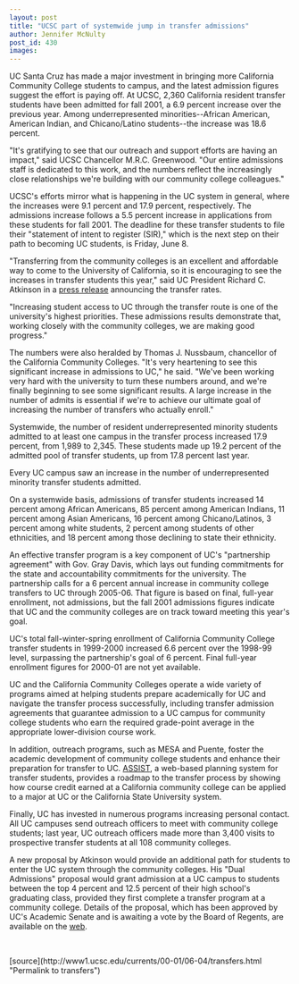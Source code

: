 ```yaml
---
layout: post
title: "UCSC part of systemwide jump in transfer admissions"
author: Jennifer McNulty
post_id: 430
images:
---
```


<p>
  UC Santa Cruz has made a major investment in bringing more California Community College students to campus, and the latest admission figures suggest the effort is paying off. At UCSC, 2,360 California resident transfer students have been admitted for fall 2001, a 6.9 percent increase over the previous year. Among underrepresented minorities--African American, American Indian, and Chicano/Latino students--the increase was 18.6 percent.
</p>
<p>
  "It's gratifying to see that our outreach and support efforts are having an impact," said UCSC Chancellor M.R.C. Greenwood. "Our entire admissions staff is dedicated to this work, and the numbers reflect the increasingly close relationships we're building with our community college colleagues."
</p>
<p>
  UCSC's efforts mirror what is happening in the UC system in general, where the increases were 9.1 percent and 17.9 percent, respectively. The admissions increase follows a 5.5 percent increase in applications from these students for fall 2001. The deadline for these transfer students to file their "statement of intent to register (SIR)," which is the next step on their path to becoming UC students, is Friday, June 8.
</p>
<p>
  "Transferring from the community colleges is an excellent and affordable way to come to the University of California, so it is encouraging to see the increases in transfer students this year," said UC President Richard C. Atkinson in a <a href="http://www.ucop.edu/ucophome/commserv/2001/may31art1.htm">press release</a> announcing the transfer rates.
</p>
<p>
  "Increasing student access to UC through the transfer route is one of the university's highest priorities. These admissions results demonstrate that, working closely with the community colleges, we are making good progress."
</p>
<p>
  The numbers were also heralded by Thomas J. Nussbaum, chancellor of the California Community Colleges. "It's very heartening to see this significant increase in admissions to UC," he said. "We've been working very hard with the university to turn these numbers around, and we're finally beginning to see some significant results. A large increase in the number of admits is essential if we're to achieve our ultimate goal of increasing the number of transfers who actually enroll."
</p>
<p>
  Systemwide, the number of resident underrepresented minority students admitted to at least one campus in the transfer process increased 17.9 percent, from 1,989 to 2,345. These students made up 19.2 percent of the admitted pool of transfer students, up from 17.8 percent last year.
</p>
<p>
  Every UC campus saw an increase in the number of underrepresented minority transfer students admitted.
</p>
<p>
  On a systemwide basis, admissions of transfer students increased 14 percent among African Americans, 85 percent among American Indians, 11 percent among Asian Americans, 16 percent among Chicano/Latinos, 3 percent among white students, 2 percent among students of other ethnicities, and 18 percent among those declining to state their ethnicity.
</p>
<p>
  An effective transfer program is a key component of UC's "partnership agreement" with Gov. Gray Davis, which lays out funding commitments for the state and accountability commitments for the university. The partnership calls for a 6 percent annual increase in community college transfers to UC through 2005-06. That figure is based on final, full-year enrollment, not admissions, but the fall 2001 admissions figures indicate that UC and the community colleges are on track toward meeting this year's goal.
</p>
<p>
  UC's total fall-winter-spring enrollment of California Community College transfer students in 1999-2000 increased 6.6 percent over the 1998-99 level, surpassing the partnership's goal of 6 percent. Final full-year enrollment figures for 2000-01 are not yet available.
</p>
<p>
  UC and the California Community Colleges operate a wide variety of programs aimed at helping students prepare academically for UC and navigate the transfer process successfully, including transfer admission agreements that guarantee admission to a UC campus for community college students who earn the required grade-point average in the appropriate lower-division course work.
</p>
<p>
  In addition, outreach programs, such as MESA and Puente, foster the academic development of community college students and enhance their preparation for transfer to UC. <a href="http://www.assist.org/">ASSIST</a>, a web-based planning system for transfer students, provides a roadmap to the transfer process by showing how course credit earned at a California community college can be applied to a major at UC or the California State University system.
</p>
<p>
  Finally, UC has invested in numerous programs increasing personal contact. All UC campuses send outreach officers to meet with community college students; last year, UC outreach officers made more than 3,400 visits to prospective transfer students at all 108 community colleges.
</p>
<p>
  A new proposal by Atkinson would provide an additional path for students to enter the UC system through the community colleges. His "Dual Admissions" proposal would grant admission at a UC campus to students between the top 4 percent and 12.5 percent of their high school's graduating class, provided they first complete a transfer program at a community college. Details of the proposal, which has been approved by UC's Academic Senate and is awaiting a vote by the Board of Regents, are available on the <a href="http://www.ucop.edu/ucophome/commserv/2000/sept2100art1.htm">web</a>.
</p>
<p>
  <br>

</p>
[source](http://www1.ucsc.edu/currents/00-01/06-04/transfers.html "Permalink to transfers")
